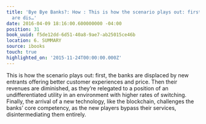 ```yaml
---
title: 'Bye Bye Banks?: How : This is how the scenario plays out: first, the banks
  are dis…'
date: 2016-04-09 18:16:00.600000000 -04:00
position: 31
book_uuid: f5de12dd-6d51-40a8-9ae7-ab25015ce46b
location: 6. SUMMARY
source: ibooks
touch: true
highlighted_on: '2015-11-24T00:00:00.000Z'
---
```


This is how the scenario plays out: first, the banks are displaced by new entrants offering better customer experiences and price. Then their revenues are diminished, as they’re relegated to a position of an undifferentiated utility in an environment with higher rates of switching. Finally, the arrival of a new technology, like the blockchain, challenges the banks’ core competency, as the new players bypass their services, disintermediating them entirely.